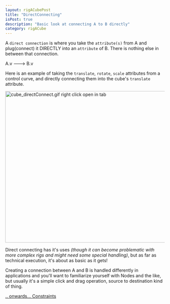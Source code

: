 ```yaml
---
layout: rigACubePost
title: "DirectConnecting"
isPost: true
description: "Basic look at connecting A to B directly"
category: rigACube
---
```


A `direct connection` is where you take the `attribute(s)` from A and
plug(connect) it DIRECTLY into an `attribute` of B. There is nothing 
else in between that connection.

A.v ---> B.v

Here is an example of taking the `translate`, `rotate`, `scale` attributes
from a control curve, and directly connecting them into the cube's `translate` 
attribute.

<img src="http://www.anim83d.com/images/examples/cube_directConnect.gif" width="640" height="480" alt="cube_directConnect.gif right click open in tab">

Direct connecting has it's uses *(though it can become problematic with more
complex rigs and might need some special handling)*, but as far as technical
execution, it's about as basic as it gets!

Creating a connection between A and B is handled differently in applications
and you'll want to familiarize yourself with Nodes and the like, but usually
it's a simple click and drag operation, source to destination kind of thing.

[.. onwards... Constraints](2019-09-13-constraints.md)
